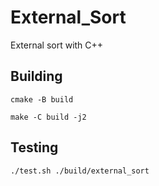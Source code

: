 # External_Sort
External sort with C++

## Building

```
cmake -B build

make -C build -j2
```

## Testing

```
./test.sh ./build/external_sort
```
